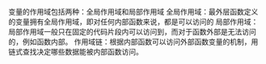 变量的作用域包括两种：全局作用域和局部作用域
全局作用域：最外层函数定义的变量拥有全局作用域，即对任何内部函数来说，都是可以访问的
局部作用域：局部作用域一般只在固定的代码片段内可以访问到，而对于函数外部是无法访问的，例如函数内部。
作用域链：根据内部函数可以访问外部函数变量的机制，用链式查找决定哪些数据能被内部函数访问。
